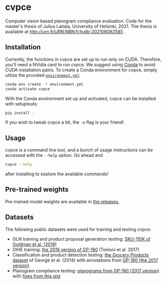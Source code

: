 # cvpce

Computer vision based planogram compliance evaluation.
Code for the master's thesis of Julius Laitala,
University of Helsinki, 2021.
The thesis is available at http://urn.fi/URN:NBN:fi:hulib-202106092585 .

## Installation

Currently, the functions in cvpce are set up to run only on CUDA.
Therefore,
you'll need a NVidia card to run cvpce.
We suggest using [Conda](https://docs.conda.io/en/latest/)
to avoid CUDA installation pains.
To create a Conda environment for cvpce,
simply utilize the provided [`environment.yml`](./environment.yml):
```sh
conda env create -f environment.yml
conda activate cvpce
```

With the Conda environment set up and activated,
cvpce can be installed with setuptools:
```sh
pip install .
```
If you wish to tweak cvpce a bit,
the `-e` flag is your friend!

## Usage

cvpce is a command line tool,
and a bunch of usage instructions can be accessed with the `--help` option.
Go ahead and
```sh
cvpce --help
```
after installing to explore the available commands!

## Pre-trained weights

Pre-trained model weights are available in
[the releases.](https://github.com/laitalaj/cvpce/releases/)

## Datasets

The following public datasets were used for training and testing cvpce:
* GLN training and product proposal generation testing: [SKU-110K of Goldman et al. (2019)](https://github.com/eg4000/SKU110K_CVPR19)
* DIHE training: [the 2019 version of GP-180](https://alessiotonioni.github.io/publication/DIHE)
(Tonioni et al. 2017)
* Classification and product detection testing: [the Grocery Products dataset](https://github.com/tobiagru/ObjectDetectionGroceryProducts)
of George et al. (2014) with annotations from [GP-180 (the 2017 version)](https://alessiotonioni.github.io/publication/planogram)
* Planogram compliance testing: [planograms from GP-180 (2017 version)](https://alessiotonioni.github.io/publication/planogram)
with [fixes from this gist](https://gist.github.com/laitalaj/09778eab24c0d16b8447d6ca3360c7b2)
